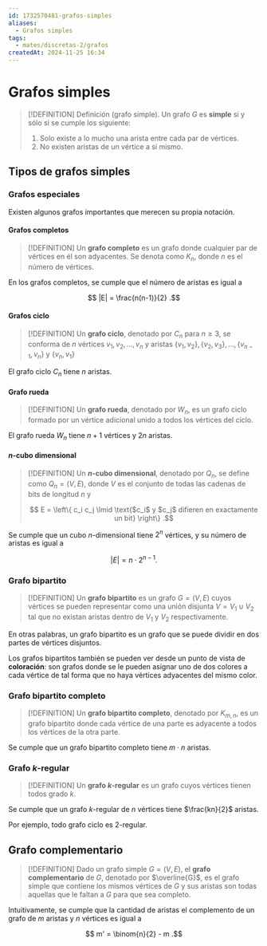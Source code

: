 ```yaml
---
id: 1732570481-grafos-simples
aliases:
  - Grafos simples
tags:
  - mates/discretas-2/grafos
createdAt: 2024-11-25 16:34
---
```


# Grafos simples

> [!DEFINITION] Definición (grafo simple).
> Un grafo $G$ es **simple** si y sólo si se cumple los siguiente:
> 
> 1. Solo existe a lo mucho una arista entre cada par de vértices.
> 2. No existen aristas de un vértice a sí mismo.

## Tipos de grafos simples

### Grafos especiales

Existen algunos grafos importantes que merecen su propia notación.

#### Grafos completos

> [!DEFINITION]
> Un **grafo completo** es un grafo donde cualquier par de vértices en él son adyacentes. Se denota como $K_n$, donde $n$ es el número de vértices.

En los grafos completos, se cumple que el número de aristas es igual a

$$
|E| = \frac{n(n-1)}{2}
.$$

#### Grafos ciclo

> [!DEFINITION]
> Un **grafo ciclo**, denotado por $C_n$ para $n \geq 3$, se conforma de $n$ vértices $v_1, v_2, \ldots, v_n$ y aristas $\left\{ v_1, v_2 \right\}, \left\{ v_2, v_3 \right\}, \ldots, \left\{ v_{n-1}, v_n \right\}$ y $\left\{ v_n, v_1 \right\}$

El grafo ciclo $C_n$ tiene $n$ aristas.

#### Grafo rueda

> [!DEFINITION]
> Un **grafo rueda**, denotado por $W_n$, es un grafo ciclo formado por un vértice adicional unido a todos los vértices del ciclo.

El grafo rueda $W_n$ tiene $n + 1$ vértices y $2n$ aristas.

#### $n$-cubo dimensional

> [!DEFINITION]
> Un **$n$-cubo dimensional**, denotado por $Q_n$, se define como $Q_n = (V, E)$, donde $V$ es el conjunto de todas las cadenas de bits de longitud $n$ y
> 
> $$
> E = \left\{ c_i c_j \lmid \text{$c_i$ y $c_j$ difieren en exactamente un bit} \right\}
> .$$

Se cumple que un cubo $n$-dimensional tiene $2^n$ vértices, y su número de aristas es igual a

$$
|E| = n \cdot 2^{n-1}
.$$

### Grafo bipartito

> [!DEFINITION]
> Un **grafo bipartito** es un grafo $G = (V, E)$ cuyos vértices se pueden representar como una unión disjunta $V = V_1 \cup V_2$ tal que no existan aristas dentro de $V_1$ y $V_2$ respectivamente.

En otras palabras, un grafo bipartito es un grafo que se puede dividir en dos partes de vértices disjuntos.

Los grafos bipartitos también se pueden ver desde un punto de vista de **coloración**: son grafos donde se le pueden asignar uno de dos colores a cada vértice de tal forma que no haya vértices adyacentes del mismo color.

### Grafo bipartito completo

> [!DEFINITION]
> Un **grafo bipartito completo**, denotado por $K_{m,n}$, es un grafo bipartito donde cada vértice de una parte es adyacente a todos los vértices de la otra parte.

Se cumple que un grafo bipartito completo tiene $m \cdot n$ aristas.

### Grafo $k$-regular

> [!DEFINITION]
> Un **grafo $k$-regular** es un grafo cuyos vértices tienen todos grado $k$.

Se cumple que un grafo $k$-regular de $n$ vértices tiene $\frac{kn}{2}$ aristas.

Por ejemplo, todo grafo ciclo es $2$-regular.

## Grafo complementario

> [!DEFINITION]
> Dado un grafo simple $G = (V, E)$, el **grafo complementario** de $G$, denotado por $\overline{G}$, es el grafo simple que contiene los mismos vértices de $G$ y sus aristas son todas aquellas que le faltan a $G$ para que sea completo.

Intuitivamente, se cumple que la cantidad de aristas el complemento de un grafo de $m$ aristas y $n$ vértices es igual a

$$
m' = \binom{n}{2} - m
.$$

